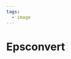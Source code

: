 ```yaml
---
tags:
  - image
---
```


# Epsconvert

<include repo_url="https://github.com/foliant-docs/foliantcontrib.epsconvert.git" path="README.md" sethead="2" nohead="true"></include>
